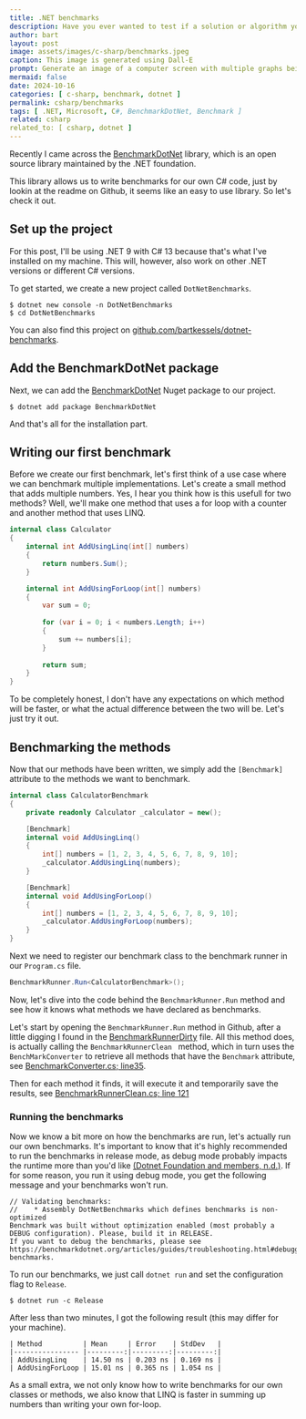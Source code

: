 ```yaml
---
title: .NET benchmarks
description: Have you ever wanted to test if a solution or algorithm you've written or refactored is performing faster than the previous iteration? In this post, we'll take a look at how you can use the BenchmarkDotNet library to write benchmarks for your C# code.
author: bart
layout: post
image: assets/images/c-sharp/benchmarks.jpeg
caption: This image is generated using Dall-E
prompt: Generate an image of a computer screen with multiple graphs being displayed in a minimalistic flat style
mermaid: false
date: 2024-10-16
categories: [ c-sharp, benchmark, dotnet ]
permalink: csharp/benchmarks
tags: [ .NET, Microsoft, C#, BenchmarkDotNet, Benchmark ]
related: csharp
related_to: [ csharp, dotnet ]
---
```


Recently I came across the [BenchmarkDotNet](https://benchmarkdotnet.org/) library, which is an open source library
maintained by the .NET foundation.

This library allows us to write benchmarks for our own C# code, just by lookin at the readme on Github, it seems like an
easy to use library. So let's check it out.

## Set up the project

For this post, I'll be using .NET 9 with C# 13 because that's what I've installed on my machine.
This will, however, also work on other .NET versions or different C# versions.

To get started, we create a new project called `DotNetBenchmarks`.

```shell
$ dotnet new console -n DotNetBenchmarks
$ cd DotNetBenchmarks
```

You can also find this project
on [github.com/bartkessels/dotnet-benchmarks](https://github.com/bartkessels/dotnet-benchmarks).

## Add the BenchmarkDotNet package

Next, we can add the [BenchmarkDotNet](https://www.nuget.org/packages/BenchmarkDotNet/) Nuget package to our project.

```shell
$ dotnet add package BenchmarkDotNet
```

And that's all for the installation part.

## Writing our first benchmark

Before we create our first benchmark, let's first think of a use case where we can benchmark multiple implementations.
Let's create a small method that adds multiple numbers.
Yes, I hear you think how is this usefull for two methods? Well, we'll make one method that uses a for loop with a
counter and another method that uses LINQ.

```csharp
internal class Calculator
{
    internal int AddUsingLinq(int[] numbers)
    {
        return numbers.Sum();
    }

    internal int AddUsingForLoop(int[] numbers)
    {
        var sum = 0;
            
        for (var i = 0; i < numbers.Length; i++)
        {
            sum += numbers[i];
        }
           
        return sum;
    }
}
```

To be completely honest, I don't have any expectations on which method will be faster, or what the actual difference between the two will be.
Let's just try it out.

## Benchmarking the methods

Now that our methods have been written, we simply add the `[Benchmark]` attribute to the methods we want to benchmark.

```csharp
internal class CalculatorBenchmark
{
    private readonly Calculator _calculator = new();

    [Benchmark]
    internal void AddUsingLinq()
    {
        int[] numbers = [1, 2, 3, 4, 5, 6, 7, 8, 9, 10];
        _calculator.AddUsingLinq(numbers);
    }

    [Benchmark]
    internal void AddUsingForLoop()
    {
        int[] numbers = [1, 2, 3, 4, 5, 6, 7, 8, 9, 10];
        _calculator.AddUsingForLoop(numbers);
    }
}
```

Next we need to register our benchmark class to the benchmark runner in our `Program.cs` file.

```csharp
BenchmarkRunner.Run<CalculatorBenchmark>();
```

Now, let's dive into the code behind the `BenchmarkRunner.Run` method and see how it knows what methods we have declared as benchmarks.

Let's start by opening the `BenchmarkRunner.Run` method in Github, after a little digging I found in the [BenchmarkRunnerDirty](https://github.com/dotnet/BenchmarkDotNet/blob/9040e40187f2bbecea4aec724f995fde378f608b/src/BenchmarkDotNet/Running/BenchmarkRunnerDirty.cs#L21) file.
All this method does, is actually calling the `BenchmarkRunnerClean ` method, which in turn uses the `BenchMarkConverter` to retrieve all methods that have the `Benchmark` attribute, see [BenchmarkConverter.cs; line35](https://github.com/dotnet/BenchmarkDotNet/blob/9040e40187f2bbecea4aec724f995fde378f608b/src/BenchmarkDotNet/Running/BenchmarkConverter.cs#L35).

Then for each method it finds, it will execute it and temporarily save the results, see [BenchmarkRunnerClean.cs; line 121](https://github.com/dotnet/BenchmarkDotNet/blob/9040e40187f2bbecea4aec724f995fde378f608b/src/BenchmarkDotNet/Running/BenchmarkRunnerClean.cs#L121)

### Running the benchmarks

Now we know a bit more on how the benchmarks are run, let's actually run our own benchmarks. It's important to know that it's highly recommended to run the benchmarks in release mode, as debug mode probably impacts the runtime more than you'd like [(Dotnet Foundation and members, n.d.)](https://benchmarkdotnet.org/articles/guides/good-practices.html#use-the-release-build-without-an-attached-debugger). 
If for some reason, you run it using debug mode, you get the following message and your benchmarks won't run.

```
// Validating benchmarks:
//    * Assembly DotNetBenchmarks which defines benchmarks is non-optimized
Benchmark was built without optimization enabled (most probably a DEBUG configuration). Please, build it in RELEASE.
If you want to debug the benchmarks, please see https://benchmarkdotnet.org/articles/guides/troubleshooting.html#debugging-benchmarks.
```

To run our benchmarks, we just call `dotnet run` and set the configuration flag to `Release`.

```shell
$ dotnet run -c Release
```

After less than two minutes, I got the following result (this may differ for your machine).

```
| Method          | Mean     | Error    | StdDev   |
|---------------- |---------:|---------:|---------:|
| AddUsingLinq    | 14.50 ns | 0.203 ns | 0.169 ns |
| AddUsingForLoop | 15.01 ns | 0.365 ns | 1.054 ns |
```

As a small extra, we not only know how to write benchmarks for our own classes or methods, we also know that LINQ is faster in summing up numbers than writing your own for-loop.